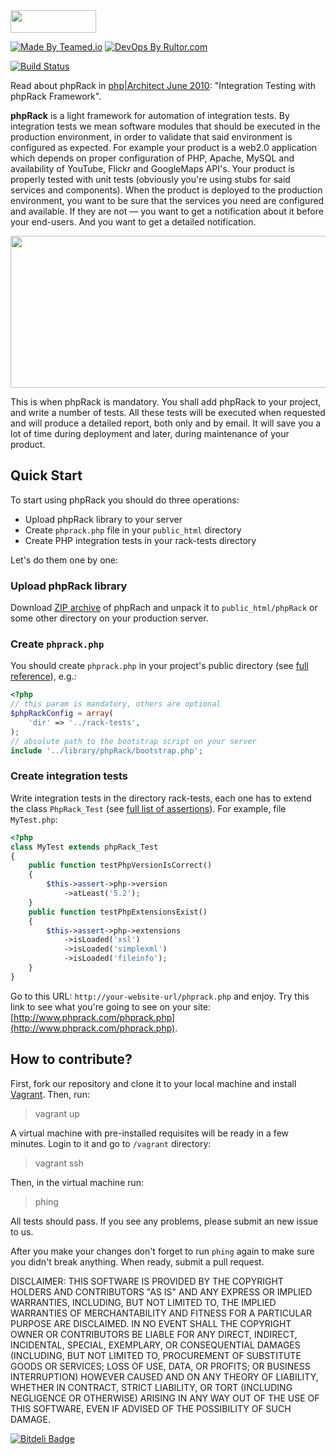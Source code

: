 <img src="http://img.phprack.com/logo.png" style="width: 137px; height: 36px;"/>

[![Made By Teamed.io](http://img.teamed.io/btn.svg)](http://www.teamed.io)
[![DevOps By Rultor.com](http://www.rultor.com/b/yegor256/phprack)](http://www.rultor.com/p/yegor256/phprack)

[![Build Status](https://travis-ci.org/yegor256/phprack.svg?branch=master)](https://travis-ci.org/yegor256/phprack)

Read about phpRack in ​[php|Architect June 2010](http://www.phparch.com/magazine/2010/june/):
"Integration Testing with phpRack Framework".

**phpRack** is a light framework for automation of integration tests. By
integration tests we mean software modules that should be executed in the
production environment, in order to validate that said environment is configured
as expected. For example your product is a web2.0 application which depends on
proper configuration of PHP, Apache, MySQL and availability of YouTube, Flickr
and GoogleMaps API's. Your product is properly tested with unit tests (obviously
you're using stubs for said services and components). When the product is
deployed to the production environment, you want to be sure that the services
you need are configured and available. If they are not — you want to get a
notification about it before your end-users. And you want to get a detailed
notification.

<img src="http://img.phprack.com/diagram.png" style="width: 530px; height: 243px;"/>

This is when phpRack is mandatory. You shall add phpRack to your project, and
write a number of tests. All these tests will be executed when requested and
will produce a detailed report, both only and by email. It will save you a lot
of time during deployment and later, during maintenance of your product.

## Quick Start

To start using phpRack you should do three operations:

 * Upload phpRack library to your server
 * Create `phprack.php` file in your `public_html` directory
 * Create PHP integration tests in your rack-tests directory

Let's do them one by one:

### Upload phpRack library

Download [ZIP archive](https://github.com/yegor256/phprack/archive/master.zip)
of phpRach and unpack it to `public_html/phpRack` or some other directory on
your production server.

### Create `phprack.php`

You should create `phprack.php` in your project's public directory
(see [full reference](https://github.com/yegor256/phprack/wiki/Bootstrap)), e.g.:

```php
<?php
// this param is mandatory, others are optional
$phpRackConfig = array(
    'dir' => '../rack-tests',
);
// absolute path to the bootstrap script on your server
include '../library/phpRack/bootstrap.php';
```

### Create integration tests

Write integration tests in the directory rack-tests, each one has to extend the
class `PhpRack_Test` (see
[full list of assertions](https://github.com/yegor256/phprack/wiki/Assertions)).
For example, file `MyTest.php`:

```php
<?php
class MyTest extends phpRack_Test
{
    public function testPhpVersionIsCorrect()
    {
        $this->assert->php->version
            ->atLeast('5.2');
    }
    public function testPhpExtensionsExist()
    {
        $this->assert->php->extensions
            ->isLoaded('xsl')
            ->isLoaded('simplexml')
            ->isLoaded('fileinfo');
    }
}
```

Go to this URL: `http://your-website-url/phprack.php` and enjoy. Try this link
to see what you're going to see on your site:
​[http://www.phprack.com/phprack.php](http://www.phprack.com/phprack.php).

## How to contribute?

First, fork our repository and clone it to your local machine and install
[Vagrant](http://www.vagrantup.com/). Then, run:

> vagrant up

A virtual machine with pre-installed requisites will be ready in a few
minutes. Login to it and go to `/vagrant` directory:

> vagrant ssh

Then, in the virtual machine run:

> phing

All tests should pass. If you see any problems, please submit an
new issue to us.

After you make your changes don't forget to run `phing` again to make
sure you didn't break anything. When ready, submit a pull request.

DISCLAIMER: THIS SOFTWARE IS PROVIDED BY THE COPYRIGHT HOLDERS AND CONTRIBUTORS "AS IS" AND
ANY EXPRESS OR IMPLIED WARRANTIES, INCLUDING, BUT NOT LIMITED TO, THE IMPLIED
WARRANTIES OF MERCHANTABILITY AND FITNESS FOR A PARTICULAR PURPOSE ARE
DISCLAIMED. IN NO EVENT SHALL THE COPYRIGHT OWNER OR CONTRIBUTORS BE LIABLE FOR
ANY DIRECT, INDIRECT, INCIDENTAL, SPECIAL, EXEMPLARY, OR CONSEQUENTIAL DAMAGES
(INCLUDING, BUT NOT LIMITED TO, PROCUREMENT OF SUBSTITUTE GOODS OR SERVICES;
LOSS OF USE, DATA, OR PROFITS; OR BUSINESS INTERRUPTION) HOWEVER CAUSED AND ON
ANY THEORY OF LIABILITY, WHETHER IN CONTRACT, STRICT LIABILITY, OR TORT
(INCLUDING NEGLIGENCE OR OTHERWISE) ARISING IN ANY WAY OUT OF THE USE OF THIS
SOFTWARE, EVEN IF ADVISED OF THE POSSIBILITY OF SUCH DAMAGE.


[![Bitdeli Badge](https://d2weczhvl823v0.cloudfront.net/tpc2/phprack/trend.png)](https://bitdeli.com/free "Bitdeli Badge")

